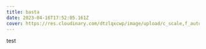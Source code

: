 ```yaml
---
title: basta
date: 2023-04-16T17:52:05.161Z
cover: https://res.cloudinary.com/dtzlqxcwp/image/upload/c_scale,f_auto,q_auto,w_760/v1631094107/image/upload/Chrysanthemum_ufifms.jpg
---
```

t﻿est